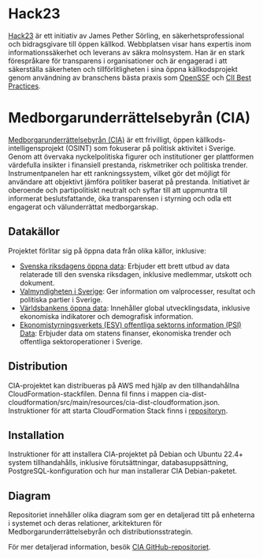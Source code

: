 # Hack23

[Hack23](https://www.hack23.com/) är ett initiativ av James Pether Sörling, en säkerhetsprofessional och bidragsgivare till öppen källkod. Webbplatsen visar hans expertis inom informationssäkerhet och leverans av säkra molnsystem. Han är en stark förespråkare för transparens i organisationer och är engagerad i att säkerställa säkerheten och tillförlitligheten i sina öppna källkodsprojekt genom användning av branschens bästa praxis som [OpenSSF](https://openssf.org/) och [CII Best Practices](https://bestpractices.coreinfrastructure.org/).

# Medborgarunderrättelsebyrån (CIA)

[Medborgarunderrättelsebyrån (CIA)](https://github.com/Hack23/cia) är ett frivilligt, öppen källkods-intelligensprojekt (OSINT) som fokuserar på politisk aktivitet i Sverige. Genom att övervaka nyckelpolitiska figurer och institutioner ger plattformen värdefulla insikter i finansiell prestanda, riskmetriker och politiska trender. Instrumentpanelen har ett rankningssystem, vilket gör det möjligt för användare att objektivt jämföra politiker baserat på prestanda. Initiativet är oberoende och partipolitiskt neutralt och syftar till att uppmuntra till informerat beslutsfattande, öka transparensen i styrning och odla ett engagerat och välunderrättat medborgarskap.

## Datakällor

Projektet förlitar sig på öppna data från olika källor, inklusive:

- [Svenska riksdagens öppna data](https://data.riksdagen.se/): Erbjuder ett brett utbud av data relaterade till den svenska riksdagen, inklusive medlemmar, utskott och dokument.
- [Valmyndigheten i Sverige](https://www.val.se/): Ger information om valprocesser, resultat och politiska partier i Sverige.
- [Världsbankens öppna data](https://data.worldbank.org/): Innehåller global utvecklingsdata, inklusive ekonomiska indikatorer och demografisk information.
- [Ekonomistyrningsverkets (ESV) offentliga sektorns information (PSI) Data](https://www.esv.se/): Erbjuder data om statens finanser, ekonomiska trender och offentliga sektoroperationer i Sverige.

## Distribution

CIA-projektet kan distribueras på AWS med hjälp av den tillhandahållna CloudFormation-stackfilen. Denna fil finns i mappen cia-dist-cloudformation/src/main/resources/cia-dist-cloudformation.json. Instruktioner för att starta CloudFormation Stack finns i [repositoryn](https://github.com/Hack23/cia).

## Installation

Instruktioner för att installera CIA-projektet på Debian och Ubuntu 22.4+ system tillhandahålls, inklusive förutsättningar, databasuppsättning, PostgreSQL-konfiguration och hur man installerar CIA Debian-paketet.

## Diagram

Repositoriet innehåller olika diagram som ger en detaljerad titt på enheterna i systemet och deras relationer, arkitekturen för Medborgarunderrättelsebyrån och distributionsstrategin.

För mer detaljerad information, besök [CIA GitHub-repositoriet](https://github.com/Hack23/cia).
